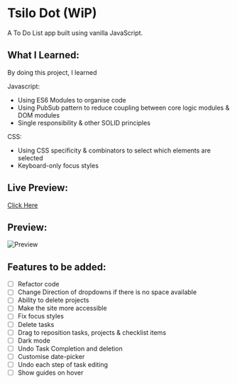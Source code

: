 # Tsilo Dot (WiP)

A To Do List app built using vanilla JavaScript.

## **What I Learned**:

By doing this project, I learned

Javascript:
- Using ES6 Modules to organise code
- Using PubSub pattern to reduce coupling between core logic modules & DOM modules
- Single responsibility & other SOLID principles

CSS:
- Using CSS specificity & combinators to select which elements are selected
- Keyboard-only focus styles

## **Live Preview**:

[Click Here]()

## **Preview**:

![Preview](./images/preview.png)

## **Features to be added**:

- [ ] Refactor code
- [ ] Change Direction of dropdowns if there is no space available
- [ ] Ability to delete projects
- [ ] Make the site more accessible
- [ ] Fix focus styles
- [ ] Delete tasks
- [ ] Drag to reposition tasks, projects & checklist items
- [ ] Dark mode
- [ ] Undo Task Completion and deletion
- [ ] Customise date-picker
- [ ] Undo each step of task editing
- [ ] Show guides on hover
